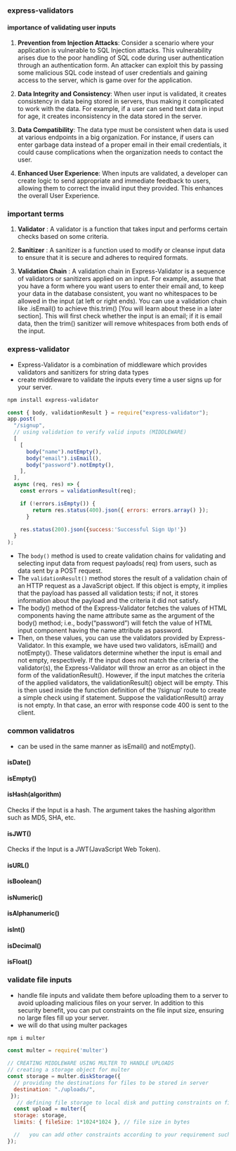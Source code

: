 ### express-validators
#### importance of validating user inputs
1. **Prevention from Injection Attacks**: Consider a scenario where your application is vulnerable to SQL Injection attacks. This vulnerability arises due to the poor handling of SQL code during user authentication through an authentication form. An attacker can exploit this by passing some malicious SQL code instead of user credentials and gaining access to the server, which is game over for the application.

2. **Data Integrity and Consistency**: When user input is validated, it creates consistency in data being stored in servers, thus making it complicated to work with the data. For example, if a user can send text data in input for age, it creates inconsistency in the data stored in the server.

3. **Data Compatibility**: The data type must be consistent when data is used at various endpoints in a big organization. For instance, if users can enter garbage data instead of a proper email in their email credentials, it could cause complications when the organization needs to contact the user.

4. **Enhanced User Experience**: When inputs are validated, a developer can create logic to send appropriate and immediate feedback to users, allowing them to correct the invalid input they provided. This enhances the overall User Experience.

### important terms
1. **Validator** : A validator is a function that takes input and performs certain checks based on some criteria.

2. **Sanitizer** : A sanitizer is a function used to modify or cleanse input data to ensure that it is secure and adheres to required formats.

3. **Validation Chain** : A validation chain in Express-Validator is a sequence of validators or sanitizers applied on an input. For example, assume that you have a form where you want users to enter their email and, to keep your data in the database consistent, you want no whitespaces to be allowed in the input (at left or right ends). You can use a validation chain like .isEmail() to achieve this.trim() [You will learn about these in a later section]. This will first check whether the input is an email; if it is email data, then the trim() sanitizer will remove whitespaces from both ends of the input.

### express-validator
- Express-Validator is a combination of middleware which provides validators and sanitizers for string data types
- create middleware to validate the inputs every time a user signs up for your server.
```bash
npm install express-validator
```
```js
const { body, validationResult } = require("express-validator");
app.post(
  "/signup",
  // using validation to verify valid inputs (MIDDLEWARE)
  [
    [
      body("name").notEmpty(),
      body("email").isEmail(),
      body("password").notEmpty(),
    ],
  ],
  async (req, res) => {
    const errors = validationResult(req);

    if (!errors.isEmpty()) {
        return res.status(400).json({ errors: errors.array() });
      }

    res.status(200).json({success:'Successful Sign Up!'})
  }
);
```
- The `body()` method is used to create validation chains for validating and selecting input data from request payloads( req) from users, such as data sent by a POST request.
- The `validationResult()` method stores the result of a validation chain of an HTTP request as a JavaScript object. If this object is empty, it implies that the payload has passed all validation tests; if not, it stores information about the payload and the criteria it did not satisfy.
- The body() method of the Express-Validator fetches the values of HTML components having the name attribute same as the argument of the body() method; i.e., body(“password”) will fetch the value of HTML input component having the name attribute as password.
- Then, on these values, you can use the validators provided by Express-Validator. In this example, we have used two validators, isEmail() and notEmpty(). These validators determine whether the input is email and not empty, respectively. If the input does not match the criteria of the validator(s), the Express-Validator will throw an error as an object in the form of the validationResult(). However, if the input matches the criteria of the applied validators, the validationResult() object will be empty. This is then used inside the function definition of the ‘/signup’ route to create a simple check using if statement. Suppose the validationResult() array is not empty. In that case, an error with response code 400 is sent to the client.

### common validatros
- can be used in the same manner as isEmail() and notEmpty().
#### isDate()
#### isEmpty()
#### isHash(algorithm)
Checks if the Input is a hash. The argument takes the hashing algorithm such as MD5, SHA, etc.
#### isJWT()
Checks if the Input is a JWT(JavaScript Web Token).
#### isURL()
#### isBoolean()
#### isNumeric()
#### isAlphanumeric()
#### isInt()
#### isDecimal()
#### isFloat()

### validate file inputs 
- handle file inputs and validate them before uploading them to a server to avoid uploading malicious files on your server. In addition to this security benefit, you can put constraints on the file input size, ensuring no large files fill up your server.
- we will do that using multer packages
```bash
npm i multer
```
```js
const multer = require('multer')
```
```js
// CREATING MIDDLEWARE USING MULTER TO HANDLE UPLOADS
// creating a storage object for multer
const storage = multer.diskStorage({
  // providing the destinations for files to be stored in server
  destination: "./uploads/",
 });
   // defining file storage to local disk and putting constraints on files being uploaded
  const upload = multer({
  storage: storage,
  limits: { fileSize: 1*1024*1024 }, // file size in bytes

  //   you can add other constraints according to your requirement such as file type, etc.
});
```